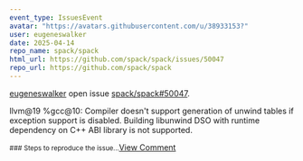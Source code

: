 ```yaml
---
event_type: IssuesEvent
avatar: "https://avatars.githubusercontent.com/u/38933153?"
user: eugeneswalker
date: 2025-04-14
repo_name: spack/spack
html_url: https://github.com/spack/spack/issues/50047
repo_url: https://github.com/spack/spack
---
```


<a href='https://github.com/eugeneswalker' target='_blank'>eugeneswalker</a> open issue <a href='https://github.com/spack/spack/issues/50047' target='_blank'>spack/spack#50047</a>.

<p>llvm@19 %gcc@10: Compiler doesn't support generation of unwind tables if exception support is disabled. Building libunwind DSO with runtime dependency on C++ ABI library is not supported.</p><small>### Steps to reproduce the issue...</small><a href='https://github.com/spack/spack/issues/50047' target='_blank'>View Comment</a>